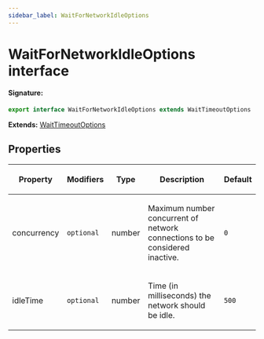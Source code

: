```yaml
---
sidebar_label: WaitForNetworkIdleOptions
---
```


# WaitForNetworkIdleOptions interface

#### Signature:

```typescript
export interface WaitForNetworkIdleOptions extends WaitTimeoutOptions
```

**Extends:** [WaitTimeoutOptions](./puppeteer.waittimeoutoptions.md)

## Properties

<table><thead><tr><th>

Property

</th><th>

Modifiers

</th><th>

Type

</th><th>

Description

</th><th>

Default

</th></tr></thead>
<tbody><tr><td>

<span id="concurrency">concurrency</span>

</td><td>

`optional`

</td><td>

number

</td><td>

Maximum number concurrent of network connections to be considered inactive.

</td><td>

`0`

</td></tr>
<tr><td>

<span id="idletime">idleTime</span>

</td><td>

`optional`

</td><td>

number

</td><td>

Time (in milliseconds) the network should be idle.

</td><td>

`500`

</td></tr>
</tbody></table>
